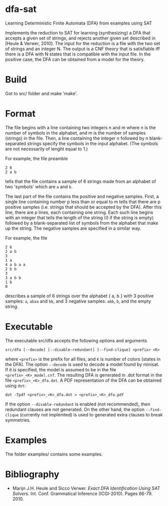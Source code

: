 # dfa-sat
Learning Deterministic Finite Automata (DFA) from examples using SAT

Implements the reduction to SAT for learning (synthesizing) a DFA 
that accepts a given set of strings, and rejects another given set
described in [Heule & Verwer, 2010].
The input for the reduction is a file with the two set of strings
and an integer N. The output is a CNF theory that is satisfiable
iff there is a DFA with N states that is compatible with the input
file. In the positive case, the DFA can be obtained from a model
for the theory.

# Build

Got to src/ folder and make 'make'.

# Format

The file begins with a line containing two integers n and m
where n is the number of symbols in the alphabet, and m is
the number of samples (strings) in the file. Then, a line
containing the integer n followed by n blank-separated strings
specify the symbols in the input alphabet. (The symbols are
not necessarily of lenght equal to 1.)

For example, the file preamble

```
2 6
2 a b
```

tells that the file contains a sample of 6 strings made from
an alphabet of two 'symbols' which are ``a`` and ``b``.

The last part of the file contains the positive and negative
samples. First, a single line containing number p less than 
or equal to m tells that there are p positive samples (i.e.
strings that should be accepted by the DFA). After this line,
there are p lines, each containing one string. Each such line
begins with an integer that tells the length of the string (0
if the string is empty) followed by a blank-separated list of
symbols from the alphabet that make up the string.
The negative samples are specified in a similar way.

For example, the file

```
2 6
2 a b
3
1 a
4 a b a a
2 b b
3
3 a b b
1 b
0
```

describes a sample of 6 strings over the alphabet { a, b }
with 3 positive samples: ``a``, ``abaa`` and ``bb``, and
3 negative samples: ``abb``, ``b``, and the empty string.


# Executable

The executable src/dfa accepts the following options and arguments

```
src/dfa [--decode] [--disable-redundant] [--find-clique] <prefix> <K>
```

where ``<prefix>`` is the prefix for all files, and ``K`` is number of
colors (states in the DFA). The option ``--decode`` is used to decode
a model found by minisat. If it is specified, the model is assumed to 
be in the file ``<prefix>_<K>_model.cnf``. The resulting DFA is
generated in .dot format in the file ``<prefix>_<K>_dfa.dot``. A PDF
representation of the DFA can be obtained using ``dot``:

```
dot -Tpdf <prefix>_<K>_dfa.dot > <prefix>_<K>_dfa.pdf
```

If the option ``--disable-redundant`` is enabled (not recommended),
then redundant clauses are not generated. On the other hand, the 
option ``--find-clique`` (currently not implemted) is used to generated
extra clauses to break symmetries.

# Examples

The folder examples/ contains some examples.

# Bibliography

* Marijn J.H. Heule and Sicco Verwer. *Exact DFA Identification Using SAT Solvers*.
Int. Conf. Grammatical Inference (ICGI-2010). Pages 66-79. 2010.

